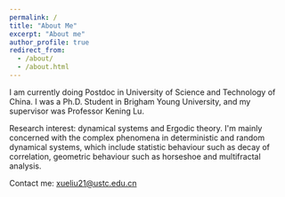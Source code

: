 ```yaml
---
permalink: /
title: "About Me"
excerpt: "About me"
author_profile: true
redirect_from: 
  - /about/
  - /about.html
---
```


I am currently doing Postdoc in University of Science and Technology of China. I was a Ph.D. Student in Brigham Young University, and my supervisor was Professor Kening Lu.

Research interest: dynamical systems and Ergodic theory. I'm mainly concerned with the complex phenomena in deterministic and random dynamical systems, which include statistic behaviour such as decay of correlation, geometric behaviour such as horseshoe and multifractal analysis.

Contact me: xueliu21@ustc.edu.cn